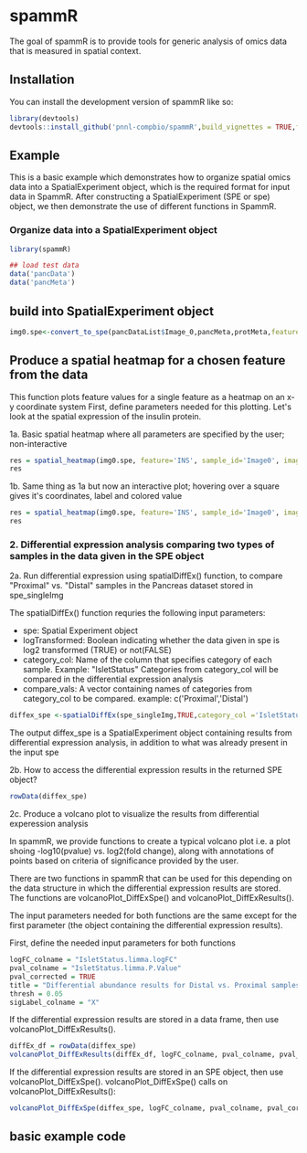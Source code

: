 
# spammR

<!-- badges: start -->
<!-- badges: end -->

The goal of spammR is to provide tools for generic analysis of omics data that is measured in spatial context. 

## Installation

You can install the development version of spammR like so:

``` r
library(devtools)
devtools::install_github('pnnl-compbio/spammR',build_vignettes = TRUE,force=TRUE)
```

## Example

This is a basic example which demonstrates how to organize spatial omics data into a SpatialExperiment object, which is the required format for input data in SpammR. After constructing a SpatialExperiment (SPE or spe) object, we then demonstrate the use of different functions in SpammR. 

### Organize data into a SpatialExperiment object

``` r
library(spammR)

## load test data
data('pancData')
data('pancMeta')
```

## build into SpatialExperiment object

``` r
img0.spe<-convert_to_spe(pancDataList$Image_0,pancMeta,protMeta,feature_meta_colname='pancProts',image_files=system.file("extdata",'Image_0.png',package='spammR'),image_samples_common_identifier='Image0',spatialCoords_colnames=c('x_pixels','y_pixels'),samples_common_identifier = 'Image0',image_ids='with_grid')

```

## Produce a spatial heatmap for a chosen feature from the data

This function plots feature values for a single feature as a heatmap on an x-y coordinate system
First, define parameters needed for this plotting. Let's look at the spatial expression of the insulin protein.

 
1a. Basic spatial heatmap where all parameters are specified by the user; non-interactive
``` r
res = spatial_heatmap(img0.spe, feature='INS', sample_id='Image0', image_id='with_grid', spatial_coord_names=c('x_pixels','y_pixels'), spot_size=unlist(colData(img0.spe)[1,c('spot_width','spot_height')]), image_boundaries=unlist(colData(img0.spe)[1,c('x_origin','y_origin','x_max','y_max')]),label_column='IsletOrNot', interactive=FALSE)
res
```
1b. Same thing as 1a but now an interactive plot; hovering over a square gives it's coordinates, label and colored value
``` r
res = spatial_heatmap(img0.spe, feature='INS', sample_id='Image0', image_id='with_grid', spatial_coord_names=c('x_pixels','y_pixels'), spot_size=unlist(colData(img0.spe)[1,c('spot_width','spot_height')]), image_boundaries=unlist(colData(img0.spe)[1,c('x_origin','y_origin','x_max','y_max')]),label_column='IsletOrNot', interactive=TRUE)
res
``` 





### 2. Differential expression analysis comparing two types of samples in the data given in the SPE object
2a. Run differential expression using spatialDiffEx() function, to compare "Proximal" vs. "Distal" samples in the Pancreas dataset stored in spe_singleImg

The spatialDiffEx() function requries the following input parameters:
- spe:  Spatial Experiment object
- logTransformed: Boolean indicating whether the data given in spe is log2 transformed (TRUE) or not(FALSE)
- category_col:  Name of the column that specifies category of each sample. Example: "IsletStatus"
Categories from category_col will be compared in the differential expression analysis
- compare_vals: A vector containing names of categories from category_col to be compared. example: c('Proximal','Distal')

``` r
diffex_spe <-spatialDiffEx(spe_singleImg,TRUE,category_col ='IsletStatus',compare_vals=c('Proximal','Distal'))
```
The output diffex_spe is a SpatialExperiment object containing results from differential expression analysis, in addition to what was already present in the input spe

2b. How to access the differential expression results in the returned SPE object?
``` r
rowData(diffex_spe)
```
2c. Produce a volcano plot to visualize the results from differential experession analysis

In spammR, we provide functions to create a typical volcano plot i.e. a plot shoing -log10(pvalue) vs. log2(fold change), along with annotations of points based on criteria of significance provided by the user.

There are two functions in spammR that can be used for this depending on the data structure in which the differential expression results are stored. The functions are volcanoPlot_DiffExSpe() and volcanoPlot_DiffExResults(). 

The input parameters needed for both functions are the same except for the first parameter (the object containing the differential expression results).

First, define the needed input parameters for both functions
``` r
logFC_colname = "IsletStatus.limma.logFC"
pval_colname = "IsletStatus.limma.P.Value"
pval_corrected = TRUE
title = "Differential abundance results for Distal vs. Proximal samples; Pancreas dataset spe_SingleImage"
thresh = 0.05
sigLabel_colname = "X"
```
If the differential expression results are stored in a data frame, then use volcanoPlot_DiffExResults().
``` r
diffEx_df = rowData(diffex_spe)
volcanoPlot_DiffExResults(diffEx_df, logFC_colname, pval_colname, pval_corrected, title, thresh, sigLabel_colname)
```
If the differential expression results are stored in an SPE object, then use volcanoPlot_DiffExSpe(). volcanoPlot_DiffExSpe() calls on volcanoPlot_DiffExResults():
``` r
volcanoPlot_DiffExSpe(diffex_spe, logFC_colname, pval_colname, pval_corrected, title, thresh, sigLabel_colname)
```
## basic example code
```

